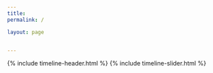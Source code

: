 ```yaml
---
title:
permalink: /

layout: page


---
```


{% include timeline-header.html %}
{% include timeline-slider.html %}


